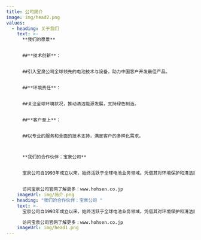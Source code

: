 ```yaml
---
title: 公司简介
image: img/head2.png
values:
  - heading: 关于我们
    text: >-
      **我们的愿景**


      ##**技术创新**：


      ##引入宝泉公司全球领先的电池技术与设备，助力中国客户开发最佳产品。


      ##**环境责任**：


      ##关注全球环境状况，推动清洁能源发展，支持绿色制造。


      ##**客户至上**：


      ##以专业的服务和全面的技术支持，满足客户的多样化需求。



      **我们的合作伙伴：宝泉公司**


      宝泉公司自1993年成立以来，始终活跃于全球电池业务领域。凭借其对环境保护和清洁能源的关注，宝泉公司开发出满足客户需求的创新设备，助力全球电池行业的技术革新。


      访问宝泉公司官网了解更多：www.hohsen.co.jp
    imageUrl: img/简介.png
  - heading: "我们的合作伙伴：宝泉公司 "
    text: >-
      宝泉公司自1993年成立以来，始终活跃于全球电池业务领域。凭借其对环境保护和清洁能源的关注，宝泉公司开发出满足客户需求的创新设备，助力全球电池行业的技术革新。

      访问宝泉公司官网了解更多：www.hohsen.co.jp
    imageUrl: img/head1.png
---
```

